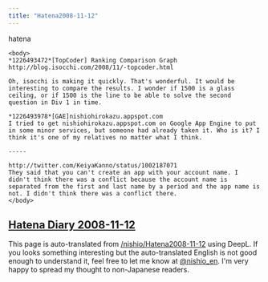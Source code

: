 ```yaml
---
title: "Hatena2008-11-12"
---
```


hatena

```
<body>
*1226493472*[TopCoder] Ranking Comparison Graph
http://blog.isocchi.com/2008/11/-topcoder.html

Oh, isocchi is making it quickly. That's wonderful. It would be interesting to compare the results. I wonder if 1500 is a glass ceiling, or if 1500 is the line to be able to solve the second question in Div 1 in time.

*1226493978*[GAE]nishiohirokazu.appspot.com
I tried to get nishiohirokazu.appspot.com on Google App Engine to put in some minor services, but someone had already taken it. Who is it? I think it's one of my relatives no matter what I think.

-----

http://twitter.com/KeiyaKanno/status/1002187071
They said that you can't create an app with your account name. I didn't think there was a conflict because the account name is separated from the first and last name by a period and the app name is not. I didn't think there was a conflict there.
</body>
```


[Hatena Diary 2008-11-12](https://nishiohirokazu.hatenadiary.org/archive/2008/11/12)
---
This page is auto-translated from [/nishio/Hatena2008-11-12](https://scrapbox.io/nishio/Hatena2008-11-12) using DeepL. If you looks something interesting but the auto-translated English is not good enough to understand it, feel free to let me know at [@nishio_en](https://twitter.com/nishio_en). I'm very happy to spread my thought to non-Japanese readers.